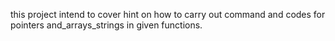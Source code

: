 this project intend to cover hint on how to carry out command and codes for pointers and_arrays_strings in given functions.
